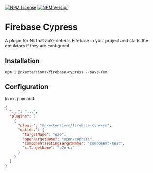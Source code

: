 [![NPM License](https://img.shields.io/npm/l/%40nxextensions%2Ffirebase-cypress)]()
[![NPM Version](https://img.shields.io/npm/v/%40nxextensions%2Ffirebase-cypress)]()

# Firebase Cypress

A plugin for Nx that auto-detects Firebase in your project and starts the emulators if they are configured.

## Installation

`npm i @nxextensions/firebase-cypress --save-dev`

## Configuration

In `nx.json` add:

```json
{
  "...": "...",
  "plugins": [
    {
      "plugin": "@nxextensions/firebase-cypress",
      "options": {
        "targetName": "e2e",
        "openTargetName": "open-cypress",
        "componentTestingTargetName": "component-test",
        "ciTargetName": "e2e-ci"
      }
    }
  ]
}
```
